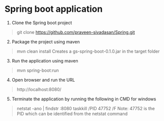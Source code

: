 # Spring boot application

1. Clone the Spring boot project
> git clone https://github.com/praveen-sivadasan/Spring.git

2. Package the project using maven
> mvn clean install
Creates a gs-spring-boot-0.1.0.jar in the target folder

3. Run the application using maven
> mvn spring-boot:run

4. Open browser and run the URL
> http://localhost:8080/

5. Terminate the application by running the following in CMD for windows
> netstat -ano | findstr :8080
> taskkill /PID 47752 /F
Note: 47752 is the PID which can be identified from the netstat command
